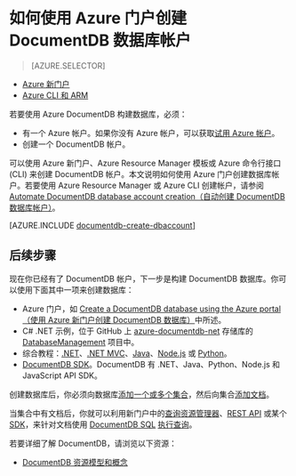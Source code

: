 <properties
	pageTitle="如何创建 DocumentDB 帐户 | Azure"
	description="使用 Azure DocumentDB 创建 NoSQL 数据库。遵循本说明文档创建 DocumentDB 帐户，并开始构建运行速度飞快且可全局缩放的 NoSQL 数据库。" 
	keywords="构建数据库"
	services="documentdb"
	documentationCenter=""
	authors="mimig1"
	manager="jhubbard"
	editor="monicar"/>

<tags
	ms.service="documentdb"
	ms.date="05/16/2016"
	wacn.date="08/22/2016"/>

# 如何使用 Azure 门户创建 DocumentDB 数据库帐户

> [AZURE.SELECTOR]
- [Azure 新门户](/documentation/articles/documentdb-create-account/)
- [Azure CLI 和 ARM](/documentation/articles/documentdb-automation-resource-manager-cli/)

若要使用 Azure DocumentDB 构建数据库，必须：

- 有一个 Azure 帐户。如果你没有 Azure 帐户，可以获取[试用 Azure 帐户](/pricing/1rmb-trial/)。 
- 创建一个 DocumentDB 帐户。  

可以使用 Azure 新门户、Azure Resource Manager 模板或 Azure 命令行接口 (CLI) 来创建 DocumentDB 帐户。本文说明如何使用 Azure 门户创建数据库帐户。若要使用 Azure Resource Manager 或 Azure CLI 创建帐户，请参阅 [Automate DocumentDB database account creation（自动创建 DocumentDB 数据库帐户）](/documentation/articles/documentdb-automation-resource-manager-cli/)。

[AZURE.INCLUDE [documentdb-create-dbaccount](../../includes/documentdb-create-dbaccount.md)]

## 后续步骤

现在你已经有了 DocumentDB 帐户，下一步是构建 DocumentDB 数据库。你可以使用下面其中一项来创建数据库：

- Azure 门户，如 [Create a DocumentDB database using the Azure portal（使用 Azure 新门户创建 DocumentDB 数据库）](documentdb-create-database.md)中所述。
- C# .NET 示例，位于 GitHub 上 [azure-documentdb-net](https://github.com/Azure/azure-documentdb-net/tree/master/samples/code-samples) 存储库的 [DatabaseManagement](https://github.com/Azure/azure-documentdb-net/tree/master/samples/code-samples/DatabaseManagement) 项目中。
- 综合教程：[.NET](/documentation/articles/documentdb-get-started/)、[.NET MVC](/documentation/articles/documentdb-dotnet-application/)、[Java](/documentation/articles/documentdb-java-application/)、[Node.js](/documentation/articles/documentdb-nodejs-application/) 或 [Python](/documentation/articles/documentdb-python-application/)。
- [DocumentDB SDK](/documentation/articles/documentdb-sdk-dotnet/)。DocumentDB 有 .NET、Java、Python、Node.js 和 JavaScript API SDK。


创建数据库后，你必须向数据库[添加一个或多个集合](/documentation/articles/documentdb-create-collection/)，然后向集合[添加文档](/documentation/articles/documentdb-view-json-document-explorer/)。

当集合中有文档后，你就可以利用新门户中的[查询资源管理器](/documentation/articles/documentdb-query-collections-query-explorer/)、[REST API](https://msdn.microsoft.com/library/azure/dn781481.aspx) 或某个 [SDK](/documentation/articles/documentdb-sdk-dotnet/)，来针对文档使用 [DocumentDB SQL](/documentation/articles/documentdb-sql-query/) [执行查询](/documentation/articles/documentdb-sql-query/#executing-queries)。

若要详细了解 DocumentDB，请浏览以下资源：

-	[DocumentDB 资源模型和概念](/documentation/articles/documentdb-resources/)

<!---HONumber=Mooncake_0627_2016-->